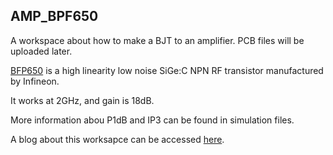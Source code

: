 ## AMP_BPF650
A workspace about how to make a BJT to an amplifier. PCB files will be uploaded later.

[BFP650](https://www.infineon.com/cms/en/product/rf/rf-transistor/high-linearity-rf-transistors/bfp650) is a high linearity low noise SiGe:C NPN RF transistor manufactured by Infineon.

It works at 2GHz, and gain is 18dB. 

More information abou P1dB and IP3 can be found in simulation files.

A blog about this worksapce can be accessed [here](https://leewooguebou.com/2024/04/03/to-make-an-amplifier-from-a-bjt/).
